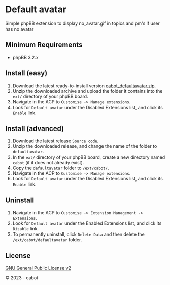 # Default avatar
Simple phpBB extension to display no_avatar.gif in topics and pm's if user has no avatar

## Minimum Requirements
* phpBB 3.2.x

## Install (easy)
1. Download the latest ready-to-install version [cabot_defaultavatar.zip](https://github.com/cabot/defaultavatar/releases/latest/download/cabot_defaultavatar.zip).
2. Unzip the downloaded archive and upload the folder it contains into the `ext/` directory of your phpBB board.
3. Navigate in the ACP to `Customise -> Manage extensions`.
4. Look for `Default avatar` under the Disabled Extensions list, and click its `Enable` link.

## Install (advanced)
1. Download the latest release `Source code`.
2. Unzip the downloaded release, and change the name of the folder to `defaultavatar`.
3. In the `ext/` directory of your phpBB board, create a new directory named `cabot` (if it does not already exist).
4. Copy the `defaultavatar` folder to `/ext/cabot/`.
5. Navigate in the ACP to `Customise -> Manage extensions`.
6. Look for `Default avatar` under the Disabled Extensions list, and click its `Enable` link.

## Uninstall
1. Navigate in the ACP to `Customise -> Extension Management -> Extensions`.
2. Look for `Default avatar` under the Enabled Extensions list, and click its `Disable` link.
3. To permanently uninstall, click `Delete Data` and then delete the `/ext/cabot/defaultavatar` folder.

## License
[GNU General Public License v2](http://opensource.org/licenses/GPL-2.0)

© 2023 - cabot
